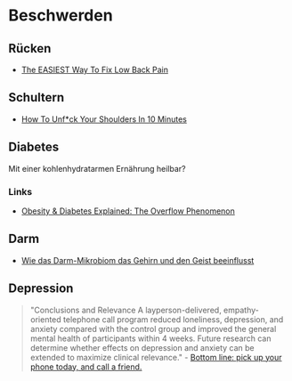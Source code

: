 # Beschwerden

## Rücken

- [The EASIEST Way To Fix Low Back Pain](https://www.youtube.com/watch?v=BqL-_eOiOKw)

## Schultern

- [How To Unf*ck Your Shoulders In 10 Minutes](https://www.youtube.com/watch?v=UE0ktBkeo64)

## Diabetes

Mit einer kohlenhydratarmen Ernährung heilbar?

### Links

- [Obesity & Diabetes Explained: The Overflow Phenomenon](https://www.youtube.com/watch?v=xlfZvnV4v50)

## Darm

- [Wie das Darm-Mikrobiom das Gehirn und den Geist beeinflusst](https://www.youtube.com/watch?v=b4CBy0uVqRc)

## Depression

> "Conclusions and Relevance  A layperson-delivered, empathy-oriented telephone call program reduced loneliness, depression, and anxiety compared with the control group and improved the general mental health of participants within 4 weeks. Future research can determine whether effects on depression and anxiety can be extended to maximize clinical relevance." - [Bottom line: pick up your phone today, and call a friend.](https://jamanetwork.com/journals/jamapsychiatry/fullarticle/2776786)